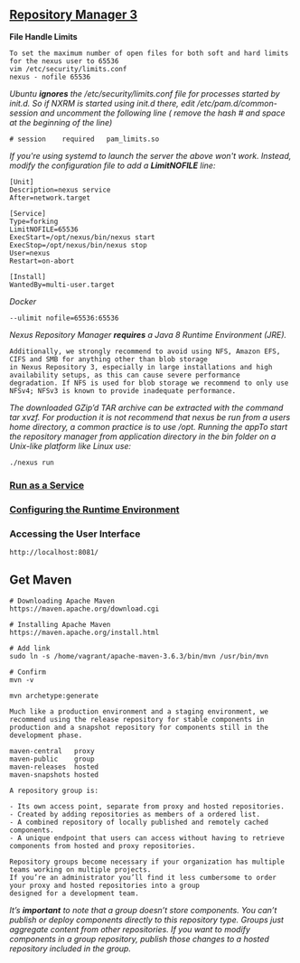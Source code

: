 ## [Repository Manager 3](https://help.sonatype.com/repomanager3)
**File Handle Limits**
```
To set the maximum number of open files for both soft and hard limits for the nexus user to 65536
vim /etc/security/limits.conf
nexus - nofile 65536
```
*Ubuntu **ignores** the /etc/security/limits.conf file for processes started by init.d.
So if NXRM is started using init.d there, edit /etc/pam.d/common-session and uncomment the following line ( remove the hash # and space at the beginning of the line)*
```
# session    required   pam_limits.so
```
*If you're using systemd to launch the server the above won't work. Instead, modify the configuration file to add a **LimitNOFILE** line:*
```
[Unit]
Description=nexus service
After=network.target

[Service]
Type=forking
LimitNOFILE=65536
ExecStart=/opt/nexus/bin/nexus start
ExecStop=/opt/nexus/bin/nexus stop
User=nexus
Restart=on-abort

[Install]
WantedBy=multi-user.target
```
*Docker*
```
--ulimit nofile=65536:65536
```
*Nexus Repository Manager **requires** a Java 8 Runtime Environment (JRE).*
```
Additionally, we strongly recommend to avoid using NFS, Amazon EFS, CIFS and SMB for anything other than blob storage 
in Nexus Repository 3, especially in large installations and high availability setups, as this can cause severe performance 
degradation. If NFS is used for blob storage we recommend to only use NFSv4; NFSv3 is known to provide inadequate performance. 
```
*The downloaded GZip’d TAR archive can be extracted with the command tar xvzf. For production it is not recommend that nexus be run from a users
home directory, a common practice is to use /opt. Running the appTo start the repository manager from application directory in the bin folder 
on a Unix-like platform like Linux use:*
```
./nexus run
```
### [Run as a Service](https://help.sonatype.com/repomanager3/installation/run-as-a-service)
### [Configuring the Runtime Environment](https://help.sonatype.com/repomanager3/installation/configuring-the-runtime-environment)
### Accessing the User Interface
```
http://localhost:8081/
```
## Get Maven
```
# Downloading Apache Maven
https://maven.apache.org/download.cgi

# Installing Apache Maven
https://maven.apache.org/install.html

# Add link
sudo ln -s /home/vagrant/apache-maven-3.6.3/bin/mvn /usr/bin/mvn

# Confirm 
mvn -v

mvn archetype:generate
```
`Much like a production environment and a staging environment, we recommend using the release repository for stable components in production and a snapshot repository for components still in the development phase.`

```
maven-central	proxy
maven-public	group
maven-releases	hosted
maven-snapshots	hosted
```
```
A repository group is:

- Its own access point, separate from proxy and hosted repositories.
- Created by adding repositories as members of a ordered list.
- A combined repository of locally published and remotely cached components.
- A unique endpoint that users can access without having to retrieve components from hosted and proxy repositories.
```
```
Repository groups become necessary if your organization has multiple teams working on multiple projects. 
If you’re an administrator you’ll find it less cumbersome to order your proxy and hosted repositories into a group 
designed for a development team.
```
*It’s **important** to note that a group doesn’t store components. You can’t publish or deploy components directly to this repository type. Groups just aggregate content from other repositories. If you want to modify components in a group repository, publish those changes to a hosted repository included in the group.*

